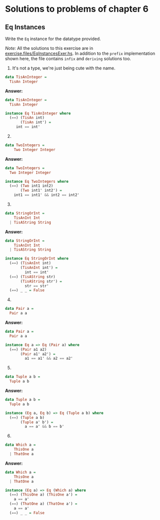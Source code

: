 # Solutions to problems of chapter 6

## Eq Instances

Write the `Eq` instance for the datatype provided.

_Note:_ All the solutions to this exercise are in [exercise.files/EqInstancesExer.hs](exercise.files/EqInstancesExer.hs). In addition to the `prefix` implementation shown here, the file contains `infix` and `deriving` solutions too.

1. It's not a type, we're just being cute with the name.

```haskell
data TisAnInteger =
  TisAn Integer
```

**Answer:**

```haskell
data TisAnInteger =
  TisAn Integer

instance Eq TisAnInteger where
  (==) (TisAn int)
       (TisAn int') =
     int == int'
```

2.

```haskell
data TwoIntegers =
    Two Integer Integer
```

**Answer:**

```haskell
data TwoIntegers =
  Two Integer Integer

instance Eq TwoIntegers where
  (==) (Two int1 int2)
       (Two int1' int2') =
    int1 == int1' && int2 == int2'
```

3.

```haskell
data StringOrInt =
    TisAnInt Int
  | TisAString String
```

**Answer:**

```haskell
data StringOrInt =
    TisAnInt Int
  | TisAString String

instance Eq StringOrInt where
  (==) (TisAnInt int)
       (TisAnInt int') =
         int == int'
  (==) (TisAString str)
       (TisAString str') =
         str == str'
  (==) _ _ = False
```

4.

```haskell
data Pair a =
  Pair a a
```

**Answer:**

```haskell
data Pair a =
  Pair a a

instance Eq a => Eq (Pair a) where
  (==) (Pair a1 a2)
       (Pair a1' a2') =
         a1 == a1' && a2 == a2'
```

5.

```haskell
data Tuple a b =
  Tuple a b
```

**Answer:**

```haskell
data Tuple a b =
  Tuple a b

instance (Eq a, Eq b) => Eq (Tuple a b) where
  (==) (Tuple a b)
       (Tuple a' b') =
         a == a' && b == b'
```

6.

```haskell
data Which a =
    ThisOne a
  | ThatOne a
```

**Answer:**

```haskell
data Which a =
    ThisOne a
  | ThatOne a

instance (Eq a) => Eq (Which a) where
  (==) (ThisOne a) (ThisOne a') =
    a == a'
  (==) (ThatOne a) (ThatOne a') =
    a == a'
  (==) _ _ = False
```

